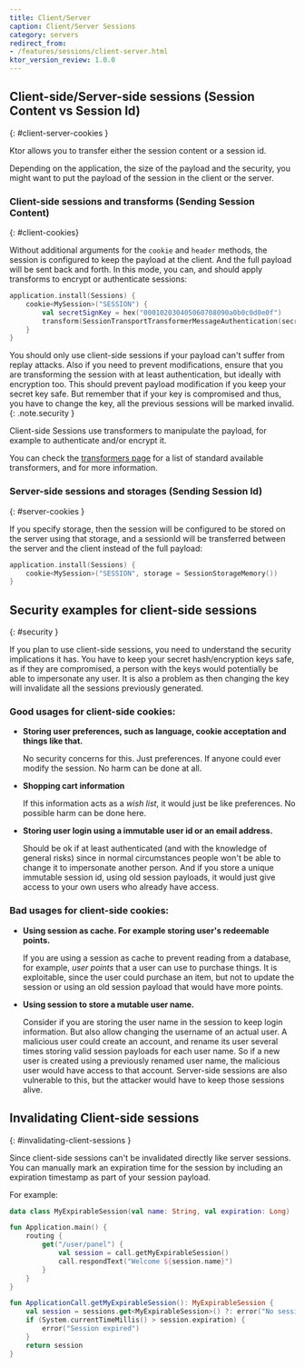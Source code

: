```yaml
---
title: Client/Server
caption: Client/Server Sessions
category: servers
redirect_from:
- /features/sessions/client-server.html
ktor_version_review: 1.0.0
---
```


## Client-side/Server-side sessions (Session Content vs Session Id)
{: #client-server-cookies }

Ktor allows you to transfer either the session content or a session id.

Depending on the application, the size of the payload and the security, you might want to put the payload of
the session in the client or the server.

### Client-side sessions and transforms (Sending Session Content)
{: #client-cookies}

Without additional arguments for the `cookie` and `header` methods, the session is configured to keep the payload
at the client. And the full payload will be sent back and forth. In this mode, you can, and should apply
transforms to encrypt or authenticate sessions:

```kotlin
application.install(Sessions) {
    cookie<MySession>("SESSION") {
        val secretSignKey = hex("000102030405060708090a0b0c0d0e0f")
        transform(SessionTransportTransformerMessageAuthentication(secretSignKey))
    }
} 
```

You should only use client-side sessions if your payload can't suffer from replay attacks. Also if you need to prevent
modifications, ensure that you are transforming the session with at least authentication, but ideally with encryption too.
This should prevent payload modification if you keep your secret key safe. But remember that if your key is compromised
and thus, you have to change the key, all the previous sessions will be marked invalid.
{: .note.security }

Client-side Sessions use transformers to manipulate the payload, for example to authenticate and/or encrypt it.

You can check the [transformers page](/servers/features/sessions/transformers.html) for a list of standard available transformers,
and for more information.

### Server-side sessions and storages (Sending Session Id)
{: #server-cookies }

If you specify storage, then the session will be configured to be stored on the server using that storage, and
a sessionId will be transferred between the server and the client instead of the full payload: 

```kotlin
application.install(Sessions) {
    cookie<MySession>("SESSION", storage = SessionStorageMemory())
} 
```


## Security examples for client-side sessions
{: #security }

If you plan to use client-side sessions, you need to understand the security implications it has. You have to keep
your secret hash/encryption keys safe, as if they are compromised, a person with the keys would potentially be able 
to impersonate any user. It is also a problem as then changing the key will invalidate all the sessions previously generated.

### Good usages for client-side cookies:

* **Storing user preferences, such as language, cookie acceptation and things like that.**

  No security concerns for this. Just preferences. If anyone could ever modify the session. No harm can be done at all.

* **Shopping cart information**

  If this information acts as a *wish list*, it would just be like preferences. No possible harm can be done here. 

* **Storing user login using a immutable user id or an email address.**

  Should be ok if at least authenticated (and with the knowledge of general risks) since in normal circumstances
  people won't be able to change it to impersonate another person. And if you store a unique immutable session id,
  using old session payloads, it would just give access to your own users who already have access. 

### Bad usages for client-side cookies:

* **Using session as cache. For example storing user's redeemable points.**

  If you are using a session as cache to prevent reading from a database, for example, *user points* that a user can
  use to purchase things. It is exploitable, since the user could purchase an item, but not to update the session
  or using an old session payload that would have more points.

* **Using session to store a mutable user name.**

  Consider if you are storing the user name in the session to keep login information. But also allow changing
  the username of an actual user. A malicious user could create an account, and rename its user several times
  storing valid session payloads for each user name. So if a new user is created using a previously renamed
  user name, the malicious user would have access to that account.
  Server-side sessions are also vulnerable to this, but the attacker would have to keep those sessions alive.

## Invalidating Client-side sessions
{: #invalidating-client-sessions }

Since client-side sessions can't be invalidated directly like server sessions. You can manually mark an expiration
time for the session by including an expiration timestamp as part of your session payload.

For example:

```kotlin
data class MyExpirableSession(val name: String, val expiration: Long)

fun Application.main() {
    routing {
        get("/user/panel") {
            val session = call.getMyExpirableSession()
            call.respondText("Welcome ${session.name}")
        }
    }
}

fun ApplicationCall.getMyExpirableSession(): MyExpirableSession {
    val session = sessions.get<MyExpirableSession>() ?: error("No session found")
    if (System.currentTimeMillis() > session.expiration) {
        error("Session expired")
    }
    return session
}
```